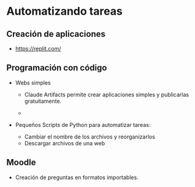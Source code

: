 # Automatizando tareas

## Creación de aplicaciones

- https://replit.com/

## Programación con código

- Webs simples
    - Claude Artifacts permite crear aplicaciones simples y publicarlas gratuitamente.

    - 



    

- Pequeños Scripts de Python para automatizar tareas:
    - Cambiar el nombre de los archivos y reorganizarlos
    - Descargar archivos de una web

## Moodle

- Creación de preguntas en formatos importables.